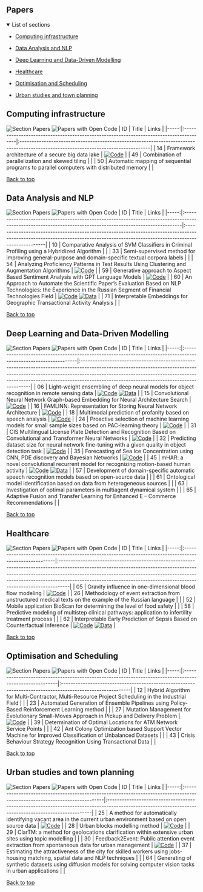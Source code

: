 
## Papers

<details open>
<summary>List of sections<a id="sections"></a></summary>

- [Computing infrastructure](#computing-infrastructure)

- [Data Analysis and NLP](#data-analysis-and-nlp)

- [Deep Learning and Data-Driven Modelling](#deep-learning-and-data-driven-modelling)

- [Healthcare](#healthcare)

- [Optimisation and Scheduling](#optimisation-and-scheduling)

- [Urban studies and town planning](#urban-studies-and-town-planning)

</details>

## Computing infrastructure

![Section Papers](https://img.shields.io/badge/Section%20Papers-3-42BA16) ![Papers with Open Code](https://img.shields.io/badge/Papers%20with%20Open%20Code-1-1D7FBF)
|   ID | Title                                                                                  | Links                                                                                                                              |
|-----:|:---------------------------------------------------------------------------------------|:-----------------------------------------------------------------------------------------------------------------------------------|
|   14 | Framework architecture of a secure big data lake                                       | [![Code](https://img.shields.io/badge/Code-Page-159957.svg)](https://github.com/IcyAltair/Pet-projects/tree/main/SDLAF_dashboards) |
|   49 | Combination of parallelization and skewed tiling                                       |                                                                                                                                    |
|   50 | Automatic mapping of sequential programs to parallel computers with distributed memory |                                                                                                                                    |

[Back to top](#papers)

## Data Analysis and NLP

![Section Papers](https://img.shields.io/badge/Section%20Papers-6-42BA16) ![Papers with Open Code](https://img.shields.io/badge/Papers%20with%20Open%20Code-3-1D7FBF)
|   ID | Title                                                                                                                                                      | Links                                                                                                                                                                           |
|-----:|:-----------------------------------------------------------------------------------------------------------------------------------------------------------|:--------------------------------------------------------------------------------------------------------------------------------------------------------------------------------|
|   10 | Comparative Analysis of SVM Classifiers in Criminal Profiling using a Hybridized Algorithm                                                                 |                                                                                                                                                                                 |
|   33 | Semi-supervised method for improving general-purpose and domain-specific textual corpora labels                                                            |                                                                                                                                                                                 |
|   54 | Analyzing Proficiency Patterns in Test Results Using Clustering and Augmentation Algorithms                                                                | [![Code](https://img.shields.io/badge/Code-Page-159957.svg)](https://github.com/kdeviatiarova/PROCEDIA-YSC-APPTRUCAA)                                                           |
|   59 | Generative approach to Aspect Based Sentiment Analysis with GPT Language Models                                                                            | [![Code](https://img.shields.io/badge/Code-Page-159957.svg)](https://github.com/stas1f1/gpt-aste)                                                                               |
|   60 | An Approach to Automate the Scientific Paper’s Evaluation Based on NLP Technologies: the Experience in the Russian Segment of Financial Technologies Field | [![Code](https://img.shields.io/badge/Code-Page-159957.svg)](https://shorturl.at/fzEG7) [![Data](https://img.shields.io/badge/Data-Page-20BEFF.svg)](https://shorturl.at/lovxA) |
|   71 | Interpretable Embeddings for Geographic Transactional Activity Analysis                                                                                    |                                                                                                                                                                                 |

[Back to top](#papers)

## Deep Learning and Data-Driven Modelling

![Section Papers](https://img.shields.io/badge/Section%20Papers-13-42BA16) ![Papers with Open Code](https://img.shields.io/badge/Papers%20with%20Open%20Code-9-1D7FBF)
|   ID | Title                                                                                                           | Links                                                                                                                                                                                                                                                                                              |
|-----:|:----------------------------------------------------------------------------------------------------------------|:---------------------------------------------------------------------------------------------------------------------------------------------------------------------------------------------------------------------------------------------------------------------------------------------------|
|   06 | Light-weight ensembling of deep neural models for object recognition in remote sensing data                     | [![Code](https://img.shields.io/badge/Code-Page-159957.svg)](https://github.com/ITMO-NSS-team/LightObjRecEnsembler) [![Data](https://img.shields.io/badge/Data-Page-20BEFF.svg)](https://github.com/chaozhong2010/VHR-10_dataset_coco)                                                             |
|   15 | Convolutional Neural Network Graph-based Embedding for Neural Architecture Search                               | [![Code](https://img.shields.io/badge/Code-Page-159957.svg)](https://github.com/Turukmokto/GraphEmbedding-dev)                                                                                                                                                                                     |
|   16 | FAMLINN: Representation for Storing Neural Network Architecture                                                 | [![Code](https://img.shields.io/badge/Code-Page-159957.svg)](https://github.com/IvanMaslov/famlinn)                                                                                                                                                                                                |
|   18 | Multimodal prediction of profanity based on speech analysis                                                     | [![Code](https://img.shields.io/badge/Code-Page-159957.svg)](https://github.com/expertspec/profanity-predictor)                                                                                                                                                                                    |
|   24 | Proactive selection of machine learning models for small sample sizes based on PAC-learning theory              | [![Code](https://img.shields.io/badge/Code-Page-159957.svg)](https://github.com/Anna-Pinewood/Ischemic_Stroke_Prediction)                                                                                                                                                                          |
|   31 | CIS Multilingual License Plate Detection and Recognition Based on Convolutional and Transformer Neural Networks | [![Code](https://img.shields.io/badge/Code-Page-159957.svg)](https://github.)                                                                                                                                                                                                                      |
|   32 | Predicting dataset size for neural network fine-tuning with a given quality in object detection task            | [![Code](https://img.shields.io/badge/Code-Page-159957.svg)](https://github.com/phoenix-1202/Predicting-dataset-size)                                                                                                                                                                              |
|   35 | Forecasting of Sea Ice Concentration using CNN, PDE discovery and Bayesian Networks                             | [![Code](https://img.shields.io/badge/Code-Page-159957.svg)](https://github.com/ITMO-NSS-team/ice-concentration-prediction-paper)                                                                                                                                                                  |
|   45 | mHAR: a novel convolutional recurrent model for recognizing motion-based human activity                         | [![Code](https://img.shields.io/badge/Code-Page-159957.svg)](https://github.com/prabhatkumar13/mHAR-a-novel-convolutional-recurrent-model-for-recognizing-motion-based-human-activity) [![Data](https://img.shields.io/badge/Data-Page-20BEFF.svg)](https://www.cis.fordham.edu/wisdm/dataset.php) |
|   57 | Development of domain-specific automatic speech recognition models based on open-source data                    |                                                                                                                                                                                                                                                                                                    |
|   61 | Ontological model identification based on data from heterogeneous sources                                       |                                                                                                                                                                                                                                                                                                    |
|   63 | Investigation of optimal parameters in multiagent dynamical system                                              |                                                                                                                                                                                                                                                                                                    |
|   65 | Adaptive Fusion and Transfer Learning for Enhanced E – Commerce Recommendations                                 |                                                                                                                                                                                                                                                                                                    |

[Back to top](#papers)

## Healthcare

![Section Papers](https://img.shields.io/badge/Section%20Papers-5-42BA16) ![Papers with Open Code](https://img.shields.io/badge/Papers%20with%20Open%20Code-2-1D7FBF)
|   ID | Title                                                                                                  | Links                                                                                                                                                                                                                                                                                                                       |
|-----:|:-------------------------------------------------------------------------------------------------------|:----------------------------------------------------------------------------------------------------------------------------------------------------------------------------------------------------------------------------------------------------------------------------------------------------------------------------|
|   05 | Gravity influence in one-dimensional blood flow modeling                                               | [![Code](https://img.shields.io/badge/Code-Page-159957.svg)](https://github.com/ITMO-MMRM-lab/Complex_bloodflow_model)                                                                                                                                                                                                      |
|   26 | Methodology of event extraction from unstructured medical texts on the example of the Russian language |                                                                                                                                                                                                                                                                                                                             |
|   52 | Mobile application BioScan for determining the level of food safety                                    |                                                                                                                                                                                                                                                                                                                             |
|   58 | Predictive modeling of multistep clinical pathways: application to infertility treatment process       |                                                                                                                                                                                                                                                                                                                             |
|   62 | Interpretable Early Prediction of Sepsis Based on Counterfactual Inference                             | [![Code](https://img.shields.io/badge/Code-Page-159957.svg)](https://colab.research.google.com/drive/18cpFuWNliXGtONulvjGD60YF30CiOARl?usp=sharing) [![Data](https://img.shields.io/badge/Data-Page-20BEFF.svg)](https://huggingface.co/datasets/Erick-UM/Sepsis_counterfacual_inference/blob/main/nomiss_tar_train_df.csv) |

[Back to top](#papers)

## Optimisation and Scheduling

![Section Papers](https://img.shields.io/badge/Section%20Papers-6-42BA16) ![Papers with Open Code](https://img.shields.io/badge/Papers%20with%20Open%20Code-1-1D7FBF)
|   ID | Title                                                                                                   | Links                                                                                                     |
|-----:|:--------------------------------------------------------------------------------------------------------|:----------------------------------------------------------------------------------------------------------|
|   12 | Hybrid Algorithm for Multi-Contractor, Multi-Resource Project Scheduling in the Industrial Field        |                                                                                                           |
|   23 | Automated Generation of Ensemble Pipelines using Policy-Based Reinforcement Learning method             |                                                                                                           |
|   27 | Mutation Management for Evolutionary Small-Moves Approach in Pickup and Delivery Problem                | [![Code](https://img.shields.io/badge/Code-Page-159957.svg)](https://github.com/xeniabaturina/pdp_python) |
|   39 | Determination of Optimal Locations for ATM Network Service Points                                       |                                                                                                           |
|   42 | Ant Colony Optimization based Support Vector Machine for Improved Classification of Unbalanced Datasets |                                                                                                           |
|   43 | Crisis Behaviour Strategy Recognition Using Transactional Data                                          |                                                                                                           |

[Back to top](#papers)

## Urban studies and town planning

![Section Papers](https://img.shields.io/badge/Section%20Papers-6-42BA16) ![Papers with Open Code](https://img.shields.io/badge/Papers%20with%20Open%20Code-3-1D7FBF)
|   ID | Title                                                                                                                      | Links                                                                                                                                                |
|-----:|:---------------------------------------------------------------------------------------------------------------------------|:-----------------------------------------------------------------------------------------------------------------------------------------------------|
|   25 | A method for automatically identifying vacant area in the current urban environment based on open source data              | [![Code](https://img.shields.io/badge/Code-Page-159957.svg)](https://github.com/Mvin8/vacant_land)                                                   |
|   28 | Urban blocks modelling method                                                                                              | [![Code](https://img.shields.io/badge/Code-Page-159957.svg)](https://github.com/iduprojects/masterplanning/tree/main/masterplan_tools/method/blocks) |
|   29 | ClarTM: a method for geolocations clarification within extensive urban sites using topic modelling                         |                                                                                                                                                      |
|   30 | Feedback2Event: Public attention event extraction from spontaneous data for urban management                               | [![Code](https://img.shields.io/badge/Code-Page-159957.svg)](https://github.com/Text-Analytics/SOIKA/tree/ysc_conference_code/ysc_examples)          |
|   37 | Estimating the attractiveness of the city for skilled workers using jobs-housing matching, spatial data and NLP techniques |                                                                                                                                                      |
|   64 | Generating of synthetic datasets using diffusion models for solving computer vision tasks in urban applications            |                                                                                                                                                      |

[Back to top](#papers)

